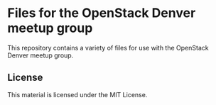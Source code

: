 # Files for the OpenStack Denver meetup group

This repository contains a variety of files for use with the OpenStack Denver meetup group.

## License

This material is licensed under the MIT License.
